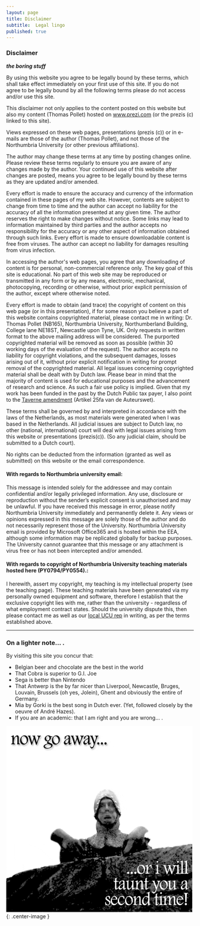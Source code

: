 ```yaml
---
layout: page
title: Disclaimer
subtitle:  Legal lingo
published: true
---
```



### Disclaimer

***the boring stuff***

By using this website you agree to be legally bound by these terms, which shall take effect immediately on your first use of this site. If you do not agree to be legally bound by all the following terms please do not access and/or use this site.

This disclaimer not only applies to the content posted on this website but also my content (Thomas Pollet) hosted on www.prezi.com (or the prezis (c) linked to this site).

Views expressed on these web pages, presentations (prezis (c)) or in e-mails are those of the author (Thomas Pollet), and not those of the Northumbria University (or other previous affiliations).

The author may change these terms at any time by posting changes online. Please review these terms regularly to ensure you are aware of any changes made by the author. Your continued use of this website after changes are posted, means you agree to be legally bound by these terms as they are updated and/or amended.

Every effort is made to ensure the accuracy and currency of the information contained in these pages of my web site.  However, contents are subject to change from time to time and the author can accept no liability for the accuracy of all the information presented at any given time.  The author reserves the right to make changes without notice.  Some links may lead to information maintained by third parties and the author accepts no responsibility for the accuracy or any other aspect of information obtained through such links.  Every effort is made to ensure downloadable content is free from viruses.  The author can accept no liability for damages resulting from virus infection.

In accessing the author's web pages, you agree that any downloading of content is for personal, non-commercial reference only. The key goal of this site is educational. No part of this web site may be reproduced or transmitted in any form or by any means, electronic, mechanical, photocopying, recording or otherwise, without prior explicit permission of the author, except where otherwise noted.

Every effort is made to obtain (and trace) the copyright of content on this web page (or in this presentation), if for some reason you believe a part of this website contains copyrighted material, please contact me in writing: Dr. Thomas Pollet (NB165), Northumbria University, Northumberland Building, College lane NE18ST, Newcastle upon Tyne, UK. Only requests in written format to the above mailing address will be considered. The purported copyrighted material will be removed as soon as possible (within 30 working days of the evaluation of the request). The author accepts no liability for copyright violations, and the subsequent damages, losses arising out of it, without prior explicit notification in writing for prompt removal of the copyrighted material. All legal issues concerning copyrighted material shall be dealt with by Dutch law. Please bear in mind that the majority of content is used for educational purposes and the advancement of research and science. As such a fair use policy is implied. Given that my work has been funded in the past by the Dutch Public tax payer, I also point to the [Taverne amendment](https://wetten.overheid.nl/BWBR0001886/2018-10-11/#HoofdstukIa_Artikel25fa) (Artikel 25fa van de Auteurswet).

These terms shall be governed by and interpreted in accordance with the laws of the Netherlands, as most materials were generated when I was based in the Netherlands. All judicial issues are subject to Dutch law, no other (national, international) court will deal with legal issues arising from this website or presentations (prezis(c)). (So any judicial claim, should be submitted to a Dutch court).

No rights can be deducted from the information (granted as well as submitted) on this website or the email correspondence.

#### With regards to Northumbria university email: 

This message is intended solely for the addressee and may contain confidential and/or legally privileged information. Any use, disclosure or reproduction without the sender’s explicit consent is unauthorised and may be unlawful. If you have received this message in error, please notify Northumbria University immediately and permanently delete it. Any views or opinions expressed in this message are solely those of the author and do not necessarily represent those of the University. Northumbria University email is provided by Microsoft Office365 and is hosted within the EEA, although some information may be replicated globally for backup purposes. The University cannot guarantee that this message or any attachment is virus free or has not been intercepted and/or amended.    

#### With regards to copyright of Northumbria University teaching materials hosted here (PY0794/PY0554).:

I herewith, assert my copyright, my teaching is my intellectual property (see the teaching page). These teaching materials have been generated via my personally owned equipment and software, therefore I establish that the exclusive copyright lies with me, rather than the university - regardless of what employment contract states. Should the university dispute this, then please contact me as well as our [local UCU rep](https://www.ucu-unn.org.uk/) in writing, as per the terms established above.

---

### On a lighter note... .

By visiting this site you concur that:    
- Belgian beer and chocolate are the best in the world
- That Cobra is superior to G.I. Joe
- Sega is better than Nintendo
- That Antwerp is the by far nicer than Liverpool, Newcastle, Bruges, Louvain, Brussels (oh yes, Jolein), Ghent and obviously the entire of Germany.
-  Mia by Gorki is the best song in Dutch ever. (Yet, followed closely by the oeuvre of André Hazes).
-  If you are an academic: that I am right and you are wrong... .

![taunt](img/taunt.gif){: .center-image }


